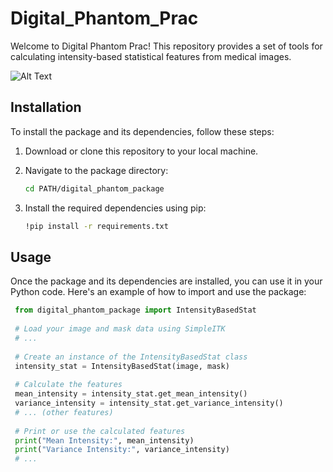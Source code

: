 # Digital_Phantom_Prac
Welcome to Digital Phantom Prac! This repository provides a set of tools for calculating intensity-based statistical features from medical images.

![Alt Text](https://lirp.cdn-website.com/69c0b277/dms3rep/multi/opt/dt_150925_kidney_cancer_800x600-960w.jpg)

## Installation

To install the package and its dependencies, follow these steps:

1. Download or clone this repository to your local machine.

2. Navigate to the package directory:

   ```bash
   cd PATH/digital_phantom_package

3. Install the required dependencies using pip:

   ```bash
   !pip install -r requirements.txt

## Usage

Once the package and its dependencies are installed, you can use it in your Python code. Here's an example of how to import and use the package:

 ```python 
  from digital_phantom_package import IntensityBasedStat
  
  # Load your image and mask data using SimpleITK 
  # ...
  
  # Create an instance of the IntensityBasedStat class
  intensity_stat = IntensityBasedStat(image, mask)
  
  # Calculate the features
  mean_intensity = intensity_stat.get_mean_intensity()
  variance_intensity = intensity_stat.get_variance_intensity()
  # ... (other features)
  
  # Print or use the calculated features
  print("Mean Intensity:", mean_intensity)
  print("Variance Intensity:", variance_intensity)
  # ...
